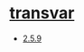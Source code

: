 # [transvar](https://hpc.nih.gov/apps/transvar.html)
- [2.5.9](/high-throughput-sequencing/transvar/2.5.9)
